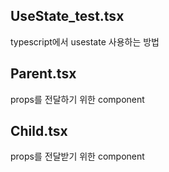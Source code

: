 ## UseState_test.tsx
typescript에서 usestate 사용하는 방법

## Parent.tsx
props를 전달하기 위한 component

## Child.tsx
props를 전달받기 위한 component